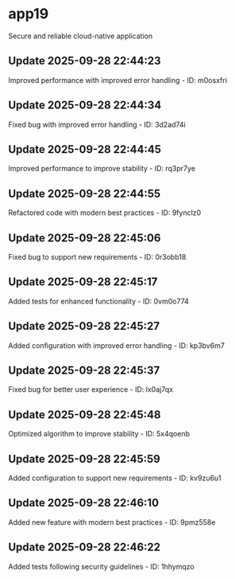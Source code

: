 # app19
Secure and reliable cloud-native application

## Update 2025-09-28 22:44:23
Improved performance with improved error handling - ID: m0osxfri


## Update 2025-09-28 22:44:34
Fixed bug with improved error handling - ID: 3d2ad74i


## Update 2025-09-28 22:44:45
Improved performance to improve stability - ID: rq3pr7ye


## Update 2025-09-28 22:44:55
Refactored code with modern best practices - ID: 9fynclz0


## Update 2025-09-28 22:45:06
Fixed bug to support new requirements - ID: 0r3obb18


## Update 2025-09-28 22:45:17
Added tests for enhanced functionality - ID: 0vm0o774


## Update 2025-09-28 22:45:27
Added configuration with improved error handling - ID: kp3bv6m7


## Update 2025-09-28 22:45:37
Fixed bug for better user experience - ID: lx0aj7qx


## Update 2025-09-28 22:45:48
Optimized algorithm to improve stability - ID: 5x4qoenb


## Update 2025-09-28 22:45:59
Added configuration to support new requirements - ID: kv9zu6u1


## Update 2025-09-28 22:46:10
Added new feature with modern best practices - ID: 9pmz558e


## Update 2025-09-28 22:46:22
Added tests following security guidelines - ID: 1hhymqzo


